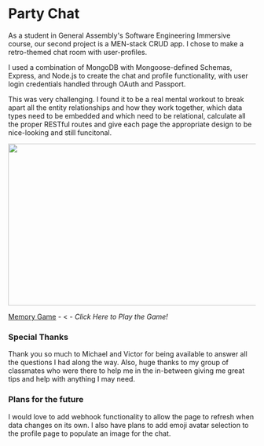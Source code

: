 <h1>Party Chat</h1>

As a student in General Assembly's Software Engineering Immersive course, our second project is a MEN-stack CRUD app. I chose to make a retro-themed chat room with user-profiles. 

I used a combination of MongoDB with Mongoose-defined Schemas, Express, and Node.js to create the chat and profile functionality, with user login credentials handled through OAuth and Passport. 

This was very challenging. I found it to be a real mental workout to break apart all the entity relationships and how they work together, which data types need to be embedded and which need to be relational, calculate all the proper RESTful routes and give each page the appropriate design to be nice-looking and still funcitonal. 


<img src="https://i.imgur.com/JwCY7dg.png" width="708" height="330">


[Memory Game](https://tifaniethomas.github.io/memory-game/) - < - _Click Here to Play the Game!_

<h3>Special Thanks</h3>
Thank you so much to Michael and Victor for being available to answer all the questions I had along the way. Also, huge thanks to my group of classmates who were there to help me in the in-between giving me great tips and help with anything I may need.

<h3>Plans for the future</h3>
I would love to add webhook functionality to allow the page to refresh when data changes on its own. I also have plans to add emoji avatar selection to the profile page to populate an image for the chat.
